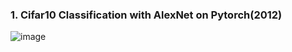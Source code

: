 ### 1. Cifar10 Classification with AlexNet on Pytorch(2012)
![image](https://github.com/sophkim/cnn_pytorch_ex/assets/86454825/e35ce073-b207-4e10-a41a-3f6c7766fde7)
